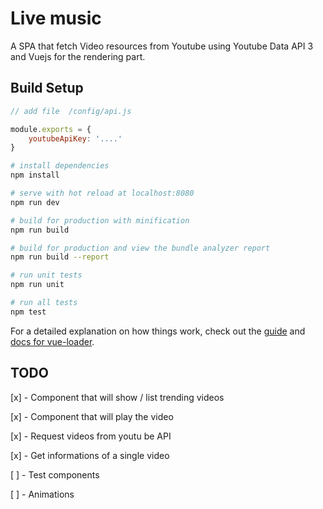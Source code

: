 # Live music

A SPA that fetch Video resources from Youtube using Youtube Data API 3 and Vuejs for the rendering part.

## Build Setup
``` javascript
// add file  /config/api.js

module.exports = {    
    youtubeApiKey: '....'   
}
```
``` bash
# install dependencies
npm install

# serve with hot reload at localhost:8080
npm run dev

# build for production with minification
npm run build

# build for production and view the bundle analyzer report
npm run build --report

# run unit tests
npm run unit

# run all tests
npm test
```

For a detailed explanation on how things work, check out the [guide](http://vuejs-templates.github.io/webpack/) and [docs for vue-loader](http://vuejs.github.io/vue-loader).

## TODO

[x] - Component that will show / list trending videos

[x] - Component that will play the video

[x] - Request videos from youtu be API

[x] - Get informations of a single video

[ ] - Test components

[ ] - Animations
